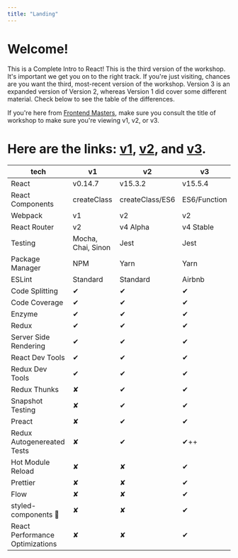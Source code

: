 ```yaml
---
title: "Landing"
---
```


# Welcome!

This is a Complete Intro to React! This is the third version of the workshop. It's important we get you on to the right track. If you're just visiting, chances are you want the third, most-recent version of the workshop. Version 3 is an expanded version of Version 2, whereas Version 1 did cover some different material. Check below to see the table of the differences.

If you're here from [Frontend Masters][fem], make sure you consult the title of workshop to make sure you're viewing v1, v2, or v3.

# Here are the links: [v1][v1], [v2][v2], and [v3][v3].

| tech | v1 | v2 | v3 |
| --- | --- | --- | --- |
| React | v0.14.7 | v15.3.2 | v15.5.4 |
| React Components | createClass | createClass/ES6 | ES6/Function |
| Webpack | v1 | v2 | v2 |
| React Router | v2 | v4 Alpha | v4 Stable |
| Testing | Mocha, Chai, Sinon | Jest | Jest |
| Package Manager | NPM | Yarn | Yarn |
| ESLint | Standard | Standard | Airbnb |
| Code Splitting | ✔ | ✔ | ✔ |
| Code Coverage | ✔ | ✔ | ✔ |
| Enzyme | ✔ | ✔ | ✔ |
| Redux | ✔ | ✔ | ✔ |
| Server Side Rendering | ✔ | ✔ | ✔ |
| React Dev Tools | ✔ | ✔ | ✔ |
| Redux Dev Tools | ✔ | ✔ | ✔ |
| Redux Thunks | ✘ | ✔ | ✔ |
| Snapshot Testing | ✘ | ✔ | ✔ |
| Preact | ✘ | ✔ | ✔ |
| Redux Autogenereated Tests | ✘ | ✔ | ✔++ |
| Hot Module Reload | ✘ | ✘ | ✔ |
| Prettier | ✘ | ✘ | ✔ |
| Flow | ✘ | ✘ | ✔ |
| styled-components 💅 | ✘ | ✘ | ✔ |
| React Performance Optimizations | ✘ | ✘ | ✔ |


[v1]: https://btholt.github.io/complete-intro-to-react-v1/
[v2]: https://btholt.github.io/complete-intro-to-react-v2/all.html
[v3]: ../../
[fem]: https://frontendmasters.com/
